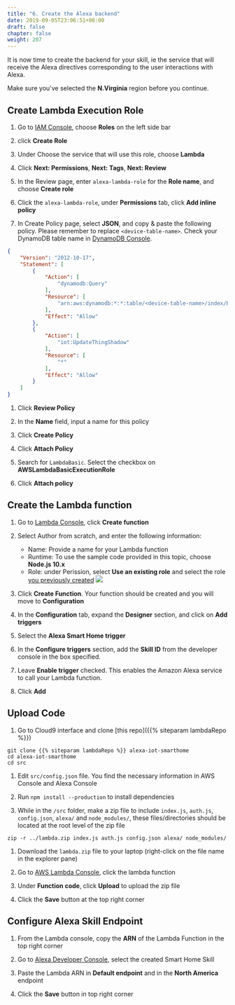 ```yaml
---
title: "6. Create the Alexa backend"
date: 2019-09-05T23:06:51+08:00
draft: false
chapter: false
weight: 207
---
```


It is now time to create the backend for your skill, ie the service that will receive the Alexa directives 
corresponding to the user interactions with Alexa. 

Make sure you've selected the **N.Virginia** region before you continue.


## Create Lambda Execution Role

1. Go to [IAM Console](https://console.aws.amazon.com/iam), choose **Roles** on the left side bar

1. click **Create Role**

1. Under Choose the service that will use this role, choose **Lambda**

1. Click **Next: Permissions**, **Next: Tags**, **Next: Review**

1. In the Review page, enter `alexa-lambda-role` for the **Role name**, and choose **Create role**

1. Click the `alexa-lambda-role`, under **Permissions** tab, click **Add inline policy**

1. In Create Policy page, select **JSON**, and copy & paste the following policy. Please remember to 
replace `<device-table-name>`. Check your DynamoDB table name in [DynamoDB 
Console](https://console.aws.amazon.com/dynamodb/home?region=us-east-1#tables:).
```json
{
    "Version": "2012-10-17",
    "Statement": [
        {
            "Action": [
                "dynamodb:Query"
            ],
            "Resource": [
                "arn:aws:dynamodb:*:*:table/<device-table-name>/index/ByUsernameThingName"
            ],
            "Effect": "Allow"
        },
        {
            "Action": [
                "iot:UpdateThingShadow"
            ],
            "Resource": [
                "*"
            ],
            "Effect": "Allow"
        }
    ]
}
```

1. Click **Review Policy**

1. In the **Name** field, input a name for this policy

1. Click **Create Policy**

1. Click **Attach Policy**

1. Search for `LambdaBasic`. Select the checkbox on **AWSLambdaBasicExecutionRole**

1. Click **Attach policy**

## Create the Lambda function

1. Go to [Lambda Console](https://console.aws.amazon.com/lambda/home?region=us-east-1), click **Create function**

1. Select Author from scratch, and enter the following information:
    - Name: Provide a name for your Lambda function
    - Runtime: To use the sample code provided in this topic, choose **Node.js 10.x**
    - Role: under Perission, select **Use an existing role** and select the role [you previously created](#create-lambda-execution-role)
    ![](/images/smart-home/create-lambda-1.png)

1. Click **Create Function**. Your function should be created and you will move to **Configuration**

1. In the **Configuration** tab, expand the **Designer** section, and click on **Add triggers** 

1. Select the **Alexa Smart Home trigger**

1. In the **Configure triggers** section, add the **Skill ID** from the developer console in the box specified. 

1. Leave **Enable trigger** checked. This enables the Amazon Alexa service to call your Lambda 
function. 

1. Click **Add**

## Upload Code

1. Go to Cloud9 interface and clone [this repo]({{% siteparam lambdaRepo %}})
```shell
git clone {{% siteparam lambdaRepo %}} alexa-iot-smarthome
cd alexa-iot-smarthome
cd src
```

1. Edit `src/config.json` file. You find the necessary information in AWS Console and Alexa 
Console

1. Run `npm install --production` to install dependencies

1. While in the `/src` folder, make a zip file to include `index.js`, `auth.js`, `config.json`, `alexa/` and `node_modules/`,
these files/directories should be located at the root level of the zip file
```
zip -r ../lambda.zip index.js auth.js config.json alexa/ node_modules/
```

1. Download the `lambda.zip` file to your laptop (right-click on the file name in the explorer pane) 

1. Go to [AWS Lambda Console](https://console.aws.amazon.com/lambda), click the lambda function

1. Under **Function code**, click **Upload** to upload the zip file

1. Click the **Save** button at the top right corner

## Configure Alexa Skill Endpoint

1. From the Lambda console, copy the **ARN** of the Lambda Function in the top right corner

1. Go to [Alexa Developer Console](https://developer.amazon.com/alexa/console/ask), select
the created Smart Home Skill

1. Paste the Lambda ARN in **Default endpoint** and in the  **North America** endpoint

1. Click the **Save** button in top right corner